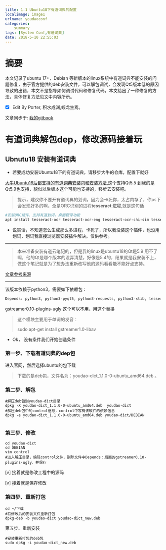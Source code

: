 ```yaml
---
title: 1.1 Ubuntu18下有道词典的配置
localimage: image1
urlname: youdaoconf
categories:     
    summary    
tags: [System Conf,有道词典]
date: 2018-5-10 22:55:03
---
```


# 摘要

本文记录了ubuntu 17+，Debian 等新版本的linux系统中有道词典不能安装的问题修复，由于官方提供的deb安装文件，可以解包调试，会发现Qt5版本低的原因导致的出错，本文不是指导如何调试代码和修复代码，本文给出了一种修复的方法，具体修复方法见文中内容所示。

- [x] Edit By Porter, 积水成渊,蛟龙生焉。

<!-- more -->

文章同步于: [我的gitbook](https://porter.gitbook.io/)

# 有道词典解包dep，修改源码接着玩

## Ubnutu18 安装有道词典

* 若要成功安装Ubuntu18下的有道词典，请移步大牛的仓库，配置下就好

[大牛Ubuntu16后都支持的有道词典安装包和安装方法](https://github.com/yomun/youdaodict_5.5),这个支持Qt5.5 到我的是Qt5.9也支持，貌似以后版本这个可能也支持的，移步去安装吧。

> 提示，建议你不要开有道词典的划词，因为会卡死你，太占内存了，你ps下会发现好多的啊，全是ORC识别的进程**tesseract 进程**,就是这句话

```bash
#安装ORC插件，支持有道划词，桌面翻译功能
apt install tesseract-ocr tesseract-ocr-eng tesseract-ocr-chi-sim tesseract-ocr-chi-tra 
```

* 说实话，不知道怎么生成那么多进程，卡死了，所以我没装这个插件，也没用划词，划词我直接浏览器安装插件解决。仅供参考。

----

> 本来准备安装有道云笔记的，但是我的linux是ubuntu18的Qt是5.9 用不了啊，他的Qt是哪个版本的没弄清楚，好像是5.4的，结果就是我安装不上，做这个笔记就是为了想办法重新改写他的源码看看能不能好点支持。

[文章参考来源](https://blog.csdn.net/wangxiao7474/article/details/61196238?utm_source=blogxgwz4)

----

该版本依赖于python3，需要如下依赖包：

```python
Depends: python3, python3-pyqt5, python3-requests, python3-xlib, tesseract-ocr, tesseract-ocr-eng, tesseract-ocr-chi-sim, tesseract-ocr-chi-tra, python3-pil, ttf-wqy-microhei, python3-lxml, python3-xdg, python3-pyqt5.qtmultimedia, python3-pyqt5.qtquick, python3-pyqt5.qtwebkit, gir1.2-appindicator3-0.1, python3-dbus, qtdeclarative5-controls-plugin, libqt5multimedia5-plugins,gstreamer0.10-plugins-ugly
```
gstreamer0.10-plugins-ugly 这个可以不用，用这个替换

> 这个模块主要用于单词的发音： 
> 
> sudo apt-get install gstreamer1.0-libav

* Ok， 没有条件我们开始创造条件

### 第一步、下载有道词典的dep包

进入官网，然后选择ubuntu的包下载

> 下载的是deb包，文件名为：youdao-dict_1.1.0-0-ubuntu_amd64.deb 。

### 第二步、解包

```dash 
#解压deb包到youdao-dict目录
dpkg -X youdao-dict_1.1.0-0-ubuntu_amd64.deb  youdao-dict
#解压deb包中的control信息，control中写有该软件的依赖信息
dpkg -e youdao-dict_1.1.0-0-ubuntu_amd64.deb youdao-dict/DEBIAN


```
### 第三步、修改

```dash
cd youdao-dict
cd DEBIAN
vim control
#进入解压目录，编辑control文件，删除文件中Depends：后面的gstreamer0.10-plugins-ugly，并保存
```

[v] 接着就是修改工程中的源码

[v] 接着就是保存修改

### 第四步、重新打包

```dash
cd ~/下载
#将修改后的安装文件重新打包
dpkg-deb -b youdao-dict youdao-dict_new.deb

```

第五步、重新安装

```dash 
#安装重新打包的deb包
sudo dpkg -i youdao-dict_new.deb
```

